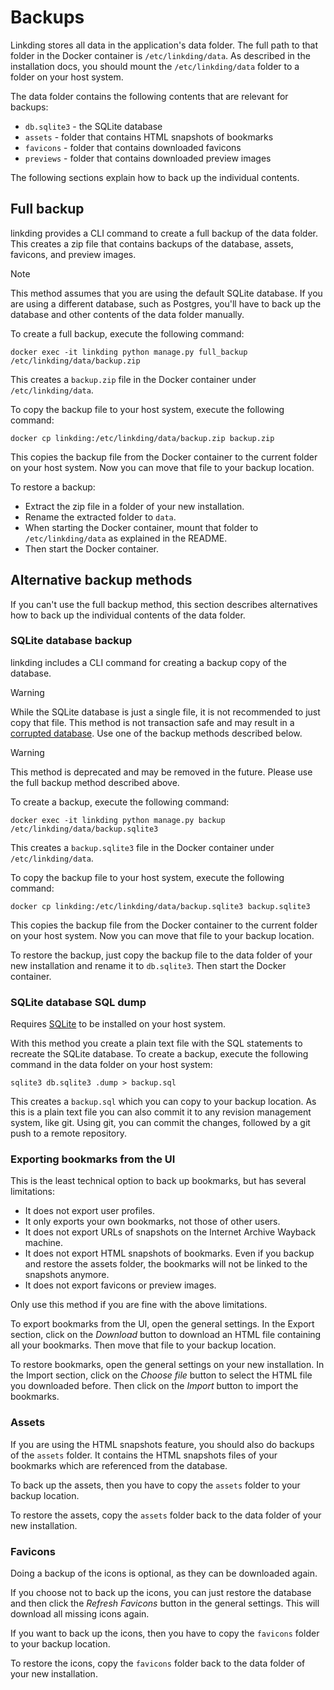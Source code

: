 # Backups

Linkding stores all data in the application's data folder.
The full path to that folder in the Docker container is `/etc/linkding/data`.
As described in the installation docs, you should mount the `/etc/linkding/data` folder to a folder on your host system.

The data folder contains the following contents that are relevant for backups:
- `db.sqlite3` - the SQLite database
- `assets` - folder that contains HTML snapshots of bookmarks
- `favicons` - folder that contains downloaded favicons
- `previews` - folder that contains downloaded preview images

The following sections explain how to back up the individual contents.

## Full backup

linkding provides a CLI command to create a full backup of the data folder. This creates a zip file that contains backups of the database, assets, favicons, and preview images.

> [!NOTE]
> This method assumes that you are using the default SQLite database.
> If you are using a different database, such as Postgres, you'll have to back up the database and other contents of the data folder manually.

To create a full backup, execute the following command:
```shell
docker exec -it linkding python manage.py full_backup /etc/linkding/data/backup.zip
```
This creates a `backup.zip` file in the Docker container under `/etc/linkding/data`.

To copy the backup file to your host system, execute the following command:
```shell
docker cp linkding:/etc/linkding/data/backup.zip backup.zip
```
This copies the backup file from the Docker container to the current folder on your host system.
Now you can move that file to your backup location.

To restore a backup: 
- Extract the zip file in a folder of your new installation.
- Rename the extracted folder to `data`.
- When starting the Docker container, mount that folder to `/etc/linkding/data` as explained in the README.
- Then start the Docker container.

## Alternative backup methods

If you can't use the full backup method, this section describes alternatives how to back up the individual contents of the data folder.

### SQLite database backup

linkding includes a CLI command for creating a backup copy of the database.

> [!WARNING]
> While the SQLite database is just a single file, it is not recommended to just copy that file.
> This method is not transaction safe and may result in a [corrupted database](https://www.sqlite.org/howtocorrupt.html).
> Use one of the backup methods described below.

> [!WARNING]
> This method is deprecated and may be removed in the future.
> Please use the full backup method described above.

To create a backup, execute the following command:
```shell
docker exec -it linkding python manage.py backup /etc/linkding/data/backup.sqlite3
```
This creates a `backup.sqlite3` file in the Docker container under `/etc/linkding/data`.

To copy the backup file to your host system, execute the following command:
```shell
docker cp linkding:/etc/linkding/data/backup.sqlite3 backup.sqlite3
```
This copies the backup file from the Docker container to the current folder on your host system.
Now you can move that file to your backup location.

To restore the backup, just copy the backup file to the data folder of your new installation and rename it to `db.sqlite3`. Then start the Docker container.

### SQLite database SQL dump

Requires [SQLite](https://www.sqlite.org/index.html) to be installed on your host system.

With this method you create a plain text file with the SQL statements to recreate the SQLite database.
To create a backup, execute the following command in the data folder on your host system:
```shell
sqlite3 db.sqlite3 .dump > backup.sql
```
This creates a `backup.sql` which you can copy to your backup location.
As this is a plain text file you can also commit it to any revision management system, like git.
Using git, you can commit the changes, followed by a git push to a remote repository.

### Exporting bookmarks from the UI

This is the least technical option to back up bookmarks, but has several limitations:
- It does not export user profiles.
- It only exports your own bookmarks, not those of other users.
- It does not export URLs of snapshots on the Internet Archive Wayback machine.
- It does not export HTML snapshots of bookmarks. Even if you backup and restore the assets folder, the bookmarks will not be linked to the snapshots anymore.
- It does not export favicons or preview images.

Only use this method if you are fine with the above limitations.

To export bookmarks from the UI, open the general settings.
In the Export section, click on the *Download* button to download an HTML file containing all your bookmarks.
Then move that file to your backup location.

To restore bookmarks, open the general settings on your new installation.
In the Import section, click on the *Choose file* button to select the HTML file you downloaded before.
Then click on the *Import* button to import the bookmarks.

### Assets

If you are using the HTML snapshots feature, you should also do backups of the `assets` folder.
It contains the HTML snapshots files of your bookmarks which are referenced from the database.

To back up the assets, then you have to copy the `assets` folder to your backup location.

To restore the assets, copy the `assets` folder back to the data folder of your new installation.

### Favicons

Doing a backup of the icons is optional, as they can be downloaded again.

If you choose not to back up the icons, you can just restore the database and then click the _Refresh Favicons_ button in the general settings.
This will download all missing icons again.

If you want to back up the icons, then you have to copy the `favicons` folder to your backup location.

To restore the icons, copy the `favicons` folder back to the data folder of your new installation.
